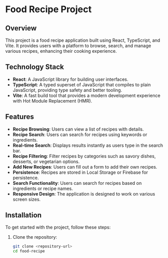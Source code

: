 # Food Recipe Project

## Overview
This project is a food recipe application built using React, TypeScript, and Vite. It provides users with a platform to browse, search, and manage various recipes, enhancing their cooking experience.

## Technology Stack
- **React**: A JavaScript library for building user interfaces.
- **TypeScript**: A typed superset of JavaScript that compiles to plain JavaScript, providing type safety and better tooling.
- **Vite**: A fast build tool that provides a modern development experience with Hot Module Replacement (HMR).

## Features
- **Recipe Browsing**: Users can view a list of recipes with details.
- **Recipe Search**: Users can search for recipes using keywords or ingredients.
- **Real-time Search**: Displays results instantly as users type in the search bar.
- **Recipe Filtering**: Filter recipes by categories such as savory dishes, desserts, or vegetarian options.
- **Add New Recipes**: Users can fill out a form to add their own recipes.
- **Persistence**: Recipes are stored in Local Storage or Firebase for persistence.
- **Search Functionality**: Users can search for recipes based on ingredients or recipe names.
- **Responsive Design**: The application is designed to work on various screen sizes.

## Installation
To get started with the project, follow these steps:

1. Clone the repository:
   ```bash
   git clone <repository-url>
   cd food-recipe
